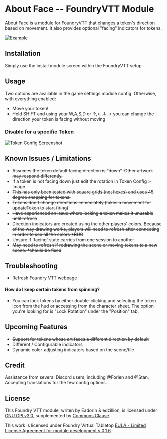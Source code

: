 # About Face -- FoundryVTT Module
About Face is a module for FoundryVTT that changes a token's direction based on movement. It also provides optional "facing" indicators for tokens.

![Example](https://github.com/League-of-Foundry-Developers/about-face/raw/master/AboutFace-Demo.gif)

## Installation
Simply use the install module screen within the FoundryVTT setup


## Usage
Two options are available in the game settings module config. Otherwise, with everything enabled:
- Move your token!
- Hold SHIFT and using your W,A,S,D or &#8593;,&#8592;,&#8595;,&#8594; you can change the direction your token is facing without moving

### Disable for a specific Token
![Token Config Screenshot](https://github.com/League-of-Foundry-Developers/about-face/raw/master/screenshot.png)


## Known Issues / Limitations
- ~~Assumes the token default facing direction is "down". Other artwork may respond differently.~~
- If a token is not facing down just edit the rotation in Token Config > Image.
- ~~This has only been tested with square grids (not hexes) and uses 45 degree snapping for tokens.~~
- ~~Tokens don't change directions immediately (takes a movement for updateToken to start firing)~~
- ~~Have experienced an issue where locking a token makes it unusable until refresh~~
- ~~Direction indicators are created using the other players' colors. Because of the way drawing works, players will need to refresh after connecting in order to see all the colors *BUG~~
- ~~Unsure if 'facing' state carries from one session to another.~~
- ~~May need to refresh if redrawing the scene or moving tokens to a new scene. *should be fixed~~

## Troubleshooting
- Refresh Foundry VTT webpage

#### How do I keep certain tokens from spinning?
- You can lock tokens by either double-clicking and selecting the token icon from the hud or accessing from the character sheet. The option you're looking for is "Lock Rotation" under the "Position" tab.


## Upcoming Features
- ~~Support for tokens whose art faces a different direction by default~~
- Different / Configurable indicators
- Dynamic color-adjusting indicators based on the scene/tile


## Credit
Assistance from several Discord users, including @Forien and @Stan. Accepting translations for the few config options.

## License
This Foundry VTT module, writen by Eadorin & edzillion, is licensed under [GNU GPLv3.0](https://www.gnu.org/licenses/gpl-3.0.en.html), supplemented by [Commons Clause](https://commonsclause.com/).

This work is licensed under Foundry Virtual Tabletop [EULA - Limited License Agreement for module development v 0.1.6](http://foundryvtt.com/pages/license.html).
